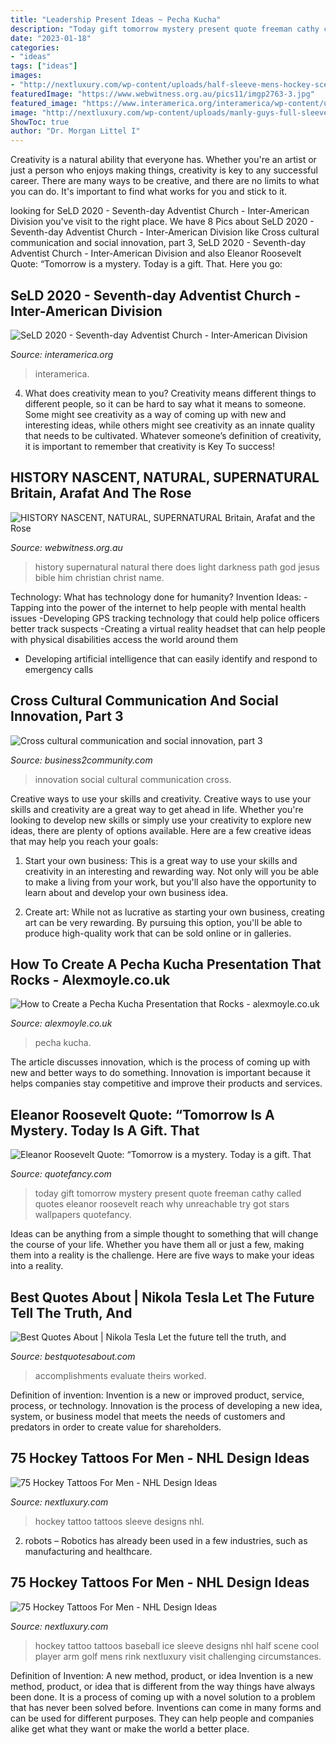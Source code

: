 ```yaml
---
title: "Leadership Present Ideas ~ Pecha Kucha"
description: "Today gift tomorrow mystery present quote freeman cathy called quotes eleanor roosevelt reach why unreachable try got stars wallpapers quotefancy"
date: "2023-01-18"
categories:
- "ideas"
tags: ["ideas"]
images:
- "http://nextluxury.com/wp-content/uploads/half-sleeve-mens-hockey-scene-tattoo-design.jpg"
featuredImage: "https://www.webwitness.org.au/pics11/imgp2763-3.jpg"
featured_image: "https://www.interamerica.org/interamerica/wp-content/uploads/2020/05/english-poster-2020.jpg"
image: "http://nextluxury.com/wp-content/uploads/manly-guys-full-sleeve-hockey-themed-tattoo-designs.jpg"
ShowToc: true
author: "Dr. Morgan Littel I"
---
```



Creativity is a natural ability that everyone has. Whether you're an artist or just a person who enjoys making things, creativity is key to any successful career. There are many ways to be creative, and there are no limits to what you can do. It's important to find what works for you and stick to it.

	

		
looking for SeLD 2020 - Seventh-day Adventist Church - Inter-American Division you've visit to the right place. We have 8 Pics about SeLD 2020 - Seventh-day Adventist Church - Inter-American Division like Cross cultural communication and social innovation, part 3, SeLD 2020 - Seventh-day Adventist Church - Inter-American Division and also Eleanor Roosevelt Quote: “Tomorrow is a mystery. Today is a gift. That. Here you go:
		
    
## SeLD 2020 - Seventh-day Adventist Church - Inter-American Division

<img loading=lazy src="https://www.interamerica.org/interamerica/wp-content/uploads/2020/05/english-poster-2020.jpg" onerror="this.onerror=null;this.src='https://tse1.mm.bing.net/th?id=OIP.caLo94pvcmaCIYnusdxlEgHaLH&amp;pid=15.1';" alt="SeLD 2020 - Seventh-day Adventist Church - Inter-American Division">

_Source: interamerica.org_

>interamerica. 

	

4. What does creativity mean to you?
Creativity means different things to different people, so it can be hard to say what it means to someone. Some might see creativity as a way of coming up with new and interesting ideas, while others might see creativity as an innate quality that needs to be cultivated. Whatever someone’s definition of creativity, it is important to remember that creativity is Key To success!

    
## HISTORY NASCENT, NATURAL, SUPERNATURAL Britain, Arafat And The Rose

<img loading=lazy src="https://www.webwitness.org.au/pics11/imgp2763-3.jpg" onerror="this.onerror=null;this.src='https://tse3.mm.bing.net/th?id=OIP.xlDmBAmB1WMP4Z_BaMxrXgHaFj&amp;pid=15.1';" alt="HISTORY NASCENT, NATURAL, SUPERNATURAL Britain, Arafat and the Rose">

_Source: webwitness.org.au_

>history supernatural natural there does light darkness path god jesus bible him christian christ name. 

	

Technology: What has technology done for humanity?
Invention Ideas: 
-Tapping into the power of the internet to help people with mental health issues 
-Developing GPS tracking technology that could help police officers better track suspects 
-Creating a virtual reality headset that can help people with physical disabilities access the world around them 
- Developing artificial intelligence that can easily identify and respond to emergency calls

    
## Cross Cultural Communication And Social Innovation, Part 3

<img loading=lazy src="https://cdn.business2community.com/wp-content/uploads/2012/05/social-innovation-300x163.jpg" onerror="this.onerror=null;this.src='https://tse1.mm.bing.net/th?id=OIP.BXlVHuIwX4wzcFx__9lG9QAAAA&amp;pid=15.1';" alt="Cross cultural communication and social innovation, part 3">

_Source: business2community.com_

>innovation social cultural communication cross. 

	

Creative ways to use your skills and creativity.
Creative ways to use your skills and creativity are a great way to get ahead in life. Whether you're looking to develop new skills or simply use your creativity to explore new ideas, there are plenty of options available. Here are a few creative ideas that may help you reach your goals:
1. Start your own business: This is a great way to use your skills and creativity in an interesting and rewarding way. Not only will you be able to make a living from your work, but you'll also have the opportunity to learn about and develop your own business idea.

2. Create art: While not as lucrative as starting your own business, creating art can be very rewarding. By pursuing this option, you'll be able to produce high-quality work that can be sold online or in galleries.


    
## How To Create A Pecha Kucha Presentation That Rocks - Alexmoyle.co.uk

<img loading=lazy src="https://alexmoyle.co.uk/wp-content/uploads/2018/05/Pecha-Kucha-1.png" onerror="this.onerror=null;this.src='https://tse2.mm.bing.net/th?id=OIP.EUUJdSNiRygHdu5RoKUipAHaE8&amp;pid=15.1';" alt="How to Create a Pecha Kucha Presentation that Rocks - alexmoyle.co.uk">

_Source: alexmoyle.co.uk_

>pecha kucha. 

	

The article discusses innovation, which is the process of coming up with new and better ways to do something. Innovation is important because it helps companies stay competitive and improve their products and services.

    
## Eleanor Roosevelt Quote: “Tomorrow Is A Mystery. Today Is A Gift. That

<img loading=lazy src="https://quotefancy.com/media/wallpaper/3840x2160/2065458-Eleanor-Roosevelt-Quote-Tomorrow-is-a-mystery-Today-is-a-gift-That.jpg" onerror="this.onerror=null;this.src='https://tse3.mm.bing.net/th?id=OIP.v83BZCvnhSFEuQCz_VaYxQHaEK&amp;pid=15.1';" alt="Eleanor Roosevelt Quote: “Tomorrow is a mystery. Today is a gift. That">

_Source: quotefancy.com_

>today gift tomorrow mystery present quote freeman cathy called quotes eleanor roosevelt reach why unreachable try got stars wallpapers quotefancy. 

	

Ideas can be anything from a simple thought to something that will change the course of your life. Whether you have them all or just a few, making them into a reality is the challenge. Here are five ways to make your ideas into a reality.

    
## Best Quotes About | Nikola Tesla Let The Future Tell The Truth, And

<img loading=lazy src="http://bestquotesabout.com/public/storage/img/quotes/tesla_1580150761.jpg" onerror="this.onerror=null;this.src='https://tse3.mm.bing.net/th?id=OIP.Mq_LRW4qCLpQNahfd3as5wHaEo&amp;pid=15.1';" alt="Best Quotes About | Nikola Tesla Let the future tell the truth, and">

_Source: bestquotesabout.com_

>accomplishments evaluate theirs worked. 

	

Definition of invention:
Invention is a new or improved product, service, process, or technology. Innovation is the process of developing a new idea, system, or business model that meets the needs of customers and predators in order to create value for shareholders.

    
## 75 Hockey Tattoos For Men - NHL Design Ideas

<img loading=lazy src="http://nextluxury.com/wp-content/uploads/manly-guys-full-sleeve-hockey-themed-tattoo-designs.jpg" onerror="this.onerror=null;this.src='https://tse1.mm.bing.net/th?id=OIP.ABwY9NsLgGHD6p1p29cFOAHaHa&amp;pid=15.1';" alt="75 Hockey Tattoos For Men - NHL Design Ideas">

_Source: nextluxury.com_

>hockey tattoo tattoos sleeve designs nhl. 

	

2. robots – Robotics has already been used in a few industries, such as manufacturing and healthcare.

    
## 75 Hockey Tattoos For Men - NHL Design Ideas

<img loading=lazy src="http://nextluxury.com/wp-content/uploads/half-sleeve-mens-hockey-scene-tattoo-design.jpg" onerror="this.onerror=null;this.src='https://tse2.mm.bing.net/th?id=OIP.PvDLtxXCQQk_TZ60Lb91lwHaHa&amp;pid=15.1';" alt="75 Hockey Tattoos For Men - NHL Design Ideas">

_Source: nextluxury.com_

>hockey tattoo tattoos baseball ice sleeve designs nhl half scene cool player arm golf mens rink nextluxury visit challenging circumstances. 

	

Definition of Invention: A new method, product, or idea
Invention is a new method, product, or idea that is different from the way things have always been done. It is a process of coming up with a novel solution to a problem that has never been solved before. Inventions can come in many forms and can be used for different purposes. They can help people and companies alike get what they want or make the world a better place.

